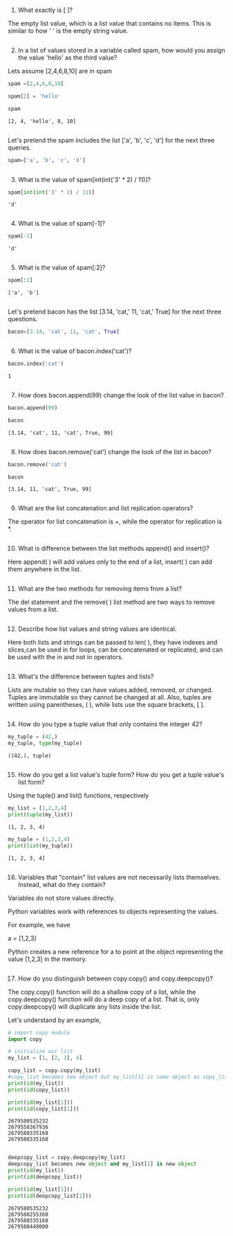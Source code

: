 1. What exactly is [   ]?

The empty list value, which is a list value that contains no items. This is similar to how '  ' is the empty string value.


```python

```

2. In a list of values stored in a variable called spam, how would you assign the value 'hello' as the third value?

Lets assume [2,4,6,8,10] are in spam 


```python
spam =[2,4,6,8,10]
```


```python
spam[2] = 'hello'
```


```python
spam
```




    [2, 4, 'hello', 8, 10]




```python

```

Let's pretend the spam includes the list ['a', 'b', 'c', 'd'] for the next three queries.


```python
spam=['a', 'b', 'c', 'd']
```


```python

```

3. What is the value of spam[int(int('3' * 2) / 11)]?


```python
spam[int(int('3' * 2) / 11)]
```




    'd'




```python

```

4. What is the value of spam[-1]?


```python
spam[-1]
```




    'd'




```python

```

5. What is the value of spam[:2]?


```python
spam[:2]
```




    ['a', 'b']




```python

```

Let's pretend bacon has the list [3.14, 'cat,' 11, 'cat,' True] for the next three questions.


```python
bacon=[3.14, 'cat', 11, 'cat', True]
```


```python

```

6. What is the value of bacon.index('cat')?


```python
bacon.index('cat')
```




    1




```python

```

7. How does bacon.append(99) change the look of the list value in bacon?


```python
bacon.append(99)
```


```python
bacon
```




    [3.14, 'cat', 11, 'cat', True, 99]




```python

```

8. How does bacon.remove('cat') change the look of the list in bacon?


```python
bacon.remove('cat')
```


```python
bacon
```




    [3.14, 11, 'cat', True, 99]




```python

```

9. What are the list concatenation and list replication operators?

The operator for list concatenation is +, while the operator for replication is *.


```python

```

10. What is difference between the list methods append() and insert()?

 Here append( ) will add values only to the end of a list, insert( ) can add them anywhere in the list.


```python

```

11. What are the two methods for removing items from a list?

The del statement and the remove( ) list method are two ways to remove values from a list.


```python

```

12. Describe how list values and string values are identical.

Here both lists and strings can be passed to len( ), they have indexes and slices,can be used in for loops, can be concatenated or replicated, and can be used with the in and not in operators.


```python

```

13. What's the difference between tuples and lists?

Lists are mutable so they can have values added, removed, or changed. Tuples are immutable so they cannot be changed at all. Also, tuples are written using parentheses, (  ), while lists use the square brackets, [  ].


```python

```

14. How do you type a tuple value that only contains the integer 42?


```python
my_tuple = (42,)
my_tuple, type(my_tuple)
```




    ((42,), tuple)




```python

```

15. How do you get a list value's tuple form? How do you get a tuple value's list form?

Using the tuple() and list() functions, respectively


```python
my_list = [1,2,3,4]
print(tuple(my_list))
```

    (1, 2, 3, 4)
    


```python
my_tuple = (1,2,3,4)
print(list(my_tuple))
```

    [1, 2, 3, 4]
    


```python

```

16. Variables that "contain" list values are not necessarily lists themselves. Instead, what do they contain?

Variables do not store values directly.

Python variables work with references to objects representing the values.

For example, we have

a = [1,2,3]

Python creates a new reference for a to point at the object representing the value [1,2,3] in the memory.


```python

```

17. How do you distinguish between copy.copy() and copy.deepcopy()?

The copy.copy() function will do a shallow copy of a list, while the copy.deepcopy() function will do a deep copy of a list. That is, only copy.deepcopy() will duplicate any lists inside the list.

Let's understand by an example,


```python
# import copy module
import copy

# initialize our list
my_list = [1, [2, 3], 4]
```


```python
copy_list = copy.copy(my_list)
#copy_list becomes new object but my_list[1] is same object as copy_list[1
print(id(my_list))
print(id(copy_list))

print(id(my_list[1]))
print(id(copy_list[1]))
```

    2679580535232
    2679558367936
    2679580335168
    2679580335168
    


```python

```


```python
deepcopy_list = copy.deepcopy(my_list)
deepcopy_list becomes new object and my_list[1] is new object
print(id(my_list))
print(id(deepcopy_list))

print(id(my_list[1]))
print(id(deepcopy_list[1]))
```

    2679580535232
    2679580255360
    2679580335168
    2679580448000
    


```python

```
